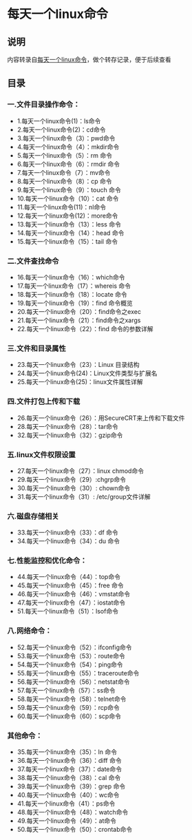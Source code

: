 # 每天一个linux命令

## 说明

内容转录自[每天一个linux命令](http://www.cnblogs.com/peida/archive/2012/12/05/2803591.html)，做个转存记录，便于后续查看

## 目录

### 一.文件目录操作命令：

* 1.每天一个linux命令(1)：ls命令
* 2.每天一个linux命令(2)：cd命令
* 3.每天一个linux命令（3）：pwd命令
* 4.每天一个linux命令（4）：mkdir命令
* 5.每天一个linux命令（5）：rm 命令
* 6.每天一个linux命令（6）：rmdir 命令
* 7.每天一个linux命令（7）：mv命令
* 8.每天一个linux命令（8）：cp 命令
* 9.每天一个linux命令（9）：touch 命令
* 10.每天一个linux命令（10）：cat 命令
* 11.每天一个linux命令(11)：nl命令
* 12.每天一个linux命令(12)：more命令
* 13.每天一个linux命令（13）：less 命令
* 14.每天一个linux命令（14）：head 命令
* 15.每天一个linux命令（15）：tail 命令

### 二.文件查找命令

* 16.每天一个linux命令（16）：which命令
* 17.每天一个linux命令（17）：whereis 命令
* 18.每天一个linux命令（18）：locate 命令
* 19.每天一个linux命令（19）：find 命令概览
* 20.每天一个linux命令（20）：find命令之exec
* 21.每天一个linux命令（21）：find命令之xargs
* 22.每天一个linux命令（22）：find 命令的参数详解

### 三.文件和目录属性

* 23.每天一个linux命令（23）：Linux 目录结构
* 24.每天一个linux命令(24)：Linux文件类型与扩展名
* 25.每天一个linux命令(25)：linux文件属性详解

### 四.文件打包上传和下载

* 26.每天一个linux命令（26）：用SecureCRT来上传和下载文件
* 28.每天一个linux命令（28）：tar命令
* 32.每天一个linux命令（32）：gzip命令

### 五.linux文件权限设置

* 27.每天一个linux命令（27）：linux chmod命令
* 29.每天一个linux命令（29）:chgrp命令
* 30.每天一个linux命令（30）: chown命令
* 31.每天一个linux命令（31）: /etc/group文件详解

### 六.磁盘存储相关

* 33.每天一个linux命令（33）：df 命令
* 34.每天一个linux命令（34）：du 命令

### 七.性能监控和优化命令：

* 44.每天一个linux命令（44）：top命令
* 45.每天一个linux命令（45）：free 命令
* 46.每天一个linux命令（46）：vmstat命令
* 47.每天一个linux命令（47）：iostat命令
* 51.每天一个linux命令（51）：lsof命令

### 八.网络命令：

* 52.每天一个linux命令（52）：ifconfig命令
* 53.每天一个linux命令（53）：route命令
* 54.每天一个linux命令（54）：ping命令
* 55.每天一个linux命令（55）：traceroute命令
* 56.每天一个linux命令（56）：netstat命令
* 57.每天一个linux命令（57）：ss命令
* 58.每天一个linux命令（58）：telnet命令
* 59.每天一个linux命令（59）：rcp命令
* 60.每天一个linux命令（60）：scp命令

### 其他命令：

* 35.每天一个linux命令（35）：ln 命令
* 36.每天一个linux命令（36）：diff 命令
* 37.每天一个linux命令（37）：date命令
* 38.每天一个linux命令（38）：cal 命令
* 39.每天一个linux命令（39）：grep 命令
* 40.每天一个linux命令（40）：wc命令
* 41.每天一个linux命令（41）：ps命令
* 48.每天一个linux命令（48）：watch命令
* 49.每天一个linux命令（49）：at命令
* 50.每天一个linux命令（50）：crontab命令
